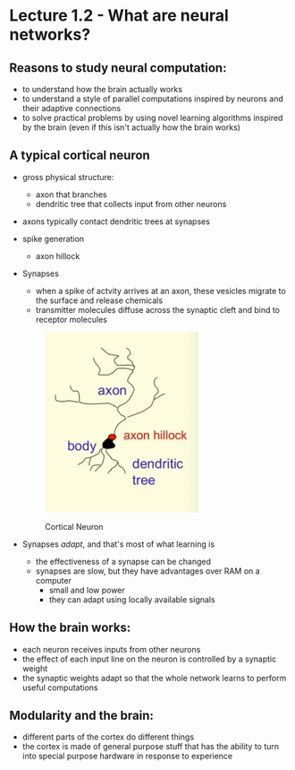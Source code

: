 # Lecture 1.2 - What are neural networks?

## Reasons to study neural computation:&#x20;

* to understand how the brain actually works
* to understand a style of parallel computations inspired by neurons and their adaptive connections
* to solve practical problems by using novel learning algorithms inspired by the brain (even if this isn't actually how the brain works)&#x20;

## A typical cortical neuron

* gross physical structure:&#x20;
  * axon that branches
  * dendritic tree that collects input from other neurons
* &#x20;axons typically contact dendritic trees at synapses
* spike generation
  * axon hillock
*   Synapses

    * when a spike of actvity arrives at an axon, these vesicles migrate to the surface and release chemicals
    * transmitter molecules diffuse across the synaptic cleft and bind to receptor molecules&#x20;

    <figure><img src="../.gitbook/assets/Screen Shot 2023-05-09 at 4.56.26 PM.png" alt=""><figcaption><p>Cortical Neuron</p></figcaption></figure>
* Synapses _adapt_, and that's most of what learning is&#x20;
  * the effectiveness of a synapse can be changed
  * synapses are slow, but they have advantages over RAM on a computer
    * small and low power
    * they can adapt using locally available signals

## How the brain works:

* each neuron receives inputs from other neurons
* the effect of each input line on the neuron is controlled by a synaptic weight
* the synaptic weights adapt so that the whole network learns to perform useful computations

## Modularity and the brain:&#x20;

* different parts of the cortex do different things
* the cortex is made of general purpose stuff that has the ability to turn into special purpose hardware in response to experience

